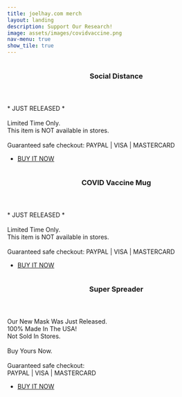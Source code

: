 ```yaml
---
title: joelhay.com merch
layout: landing
description: Support Our Research!
image: assets/images/covidvaccine.png
nav-menu: true
show_tile: true
---
```


<!-- Main -->
<div id="main">

<!-- Two -->
<section id="two" class="spotlights">
	<section>
		<a class="image">
			<img src="{% link assets/images/socialdistance.png %}" alt="" data-position="center center" style="border-radius: 8px; box-shadow: 0 4px 8px 0 rgba(0, 0, 0, 0.2), 0 6px 20px 0 rgba(0, 0, 0, 0.19);"/>
		</a>
		<div class="content">
			<div class="inner">
				<header class="major">
					<h3>Social Distance</h3>
				</header>
				<p>* JUST RELEASED * <br><br> Limited Time Only. <br> This item is NOT available in stores. <br><br> Guaranteed safe checkout: PAYPAL | VISA | MASTERCARD </p>
				<ul class="actions">
					<li><a href="https://www.gearbubble.com/socialdistancetshirt" class="button" target="_blank">BUY IT NOW</a></li>
				</ul>
			</div>
		</div>
	</section>
<!---->
	<section>
		<a class="image">
			<img src="{% link assets/images/covidvaccine.png %}" alt="" data-position="top center" style="border-radius: 8px; box-shadow: 0 4px 8px 0 rgba(0, 0, 0, 0.2), 0 6px 20px 0 rgba(0, 0, 0, 0.19);"/>
		</a>
		<div class="content">
			<div class="inner">
				<header class="major">
					<h3>COVID Vaccine Mug</h3>
				</header>
				<p>* JUST RELEASED * <br><br> Limited Time Only. <br> This item is NOT available in stores. <br><br> Guaranteed safe checkout: PAYPAL | VISA | MASTERCARD</p>
				<ul class="actions">
					<li><a href="https://www.gearbubble.com/covidvaccinemug" class="button" target="_blank">BUY IT NOW</a></li>
				</ul>
			</div>
		</div>
	</section>
	<section>
		<a class="image">
			<img src="{% link assets/images/superspreader.png %}" alt="" data-position="25% 25%" style="border-radius: 50%; box-shadow: 0 4px 8px 0 rgba(0, 0, 0, 0.2), 0 6px 20px 0 rgba(0, 0, 0, 0.19);"/>
		</a>
		<div class="content">
			<div class="inner">
				<header class="major">
					<h3>Super Spreader</h3>
				</header>
				<p>Our New Mask Was Just Released. <br>100% Made In The USA! <br>Not Sold In Stores. <br><br> Buy Yours Now. <br><br> Guaranteed safe checkout: <br>PAYPAL | VISA | MASTERCARD</p>
				<ul class="actions">
					<li><a href="https://www.gearbubble.com/superspreadermask" class="button" target="_blank">BUY IT NOW</a></li>
				</ul>
			</div>
		</div>
	</section>
</section>
</div>
